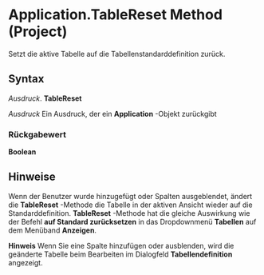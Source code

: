 
# Application.TableReset Method (Project)

Setzt die aktive Tabelle auf die Tabellenstandarddefinition zurück.


## Syntax

 _Ausdruck_. **TableReset**

 _Ausdruck_ Ein Ausdruck, der ein **Application** -Objekt zurückgibt


### Rückgabewert

 **Boolean**


## Hinweise

Wenn der Benutzer wurde hinzugefügt oder Spalten ausgeblendet, ändert die  **TableReset** -Methode die Tabelle in der aktiven Ansicht wieder auf die Standarddefinition. **TableReset** -Methode hat die gleiche Auswirkung wie der Befehl **auf Standard zurücksetzen** in das Dropdownmenü **Tabellen** auf dem Menüband **Anzeigen**.


 **Hinweis**  Wenn Sie eine Spalte hinzufügen oder ausblenden, wird die geänderte Tabelle beim Bearbeiten im Dialogfeld  **Tabellendefinition** angezeigt.

